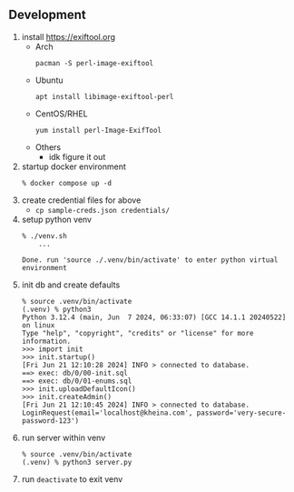 ## Development
1. install https://exiftool.org
	- Arch
		```
		pacman -S perl-image-exiftool
		```
	- Ubuntu
		```
		apt install libimage-exiftool-perl
		```
	- CentOS/RHEL
		```
		yum install perl-Image-ExifTool
		```
	- Others
		* idk figure it out
2. startup docker environment
	```shell
	% docker compose up -d
	```
3. create credential files for above
	- `cp sample-creds.json credentials/`
4. setup python venv
	```shell
	% ./venv.sh
		...

	Done. run 'source ./.venv/bin/activate' to enter python virtual environment
	```
5. init db and create defaults
	```shell
	% source .venv/bin/activate
	(.venv) % python3
	Python 3.12.4 (main, Jun  7 2024, 06:33:07) [GCC 14.1.1 20240522] on linux
	Type "help", "copyright", "credits" or "license" for more information.
	>>> import init
	>>> init.startup()
	[Fri Jun 21 12:10:28 2024] INFO > connected to database.
	==> exec: db/0/00-init.sql
	==> exec: db/0/01-enums.sql
	>>> init.uploadDefaultIcon()
	>>> init.createAdmin()
	[Fri Jun 21 12:10:45 2024] INFO > connected to database.
	LoginRequest(email='localhost@kheina.com', password='very-secure-password-123')
	```
6. run server within venv
	```shell
	% source .venv/bin/activate
	(.venv) % python3 server.py
	```
7. run `deactivate` to exit venv
